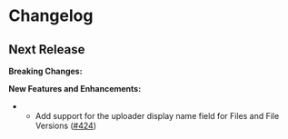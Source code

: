 Changelog
=========

## Next Release

__Breaking Changes:__

__New Features and Enhancements:__

- - Add support for the uploader display name field for Files and File Versions ([#424](https://github.com/box/box-android-sdk/pull/424))